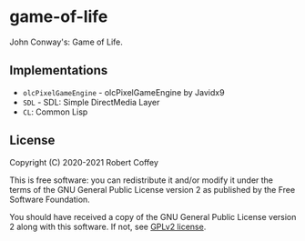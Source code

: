 # game-of-life

John Conway's: Game of Life.


## Implementations

- `olcPixelGameEngine` - olcPixelGameEngine by Javidx9
- `SDL` - SDL: Simple DirectMedia Layer
- `CL`: Common Lisp


## License

Copyright (C) 2020-2021 Robert Coffey

This is free software: you can redistribute it and/or modify it under
the terms of the GNU General Public License version 2 as published by
the Free Software Foundation.

You should have received a copy of the GNU General Public License
version 2 along with this software. If not, see
[GPLv2 license](https://www.gnu.org/licenses/gpl-2.0).
